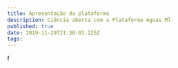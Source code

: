 ```yaml
---
title: Apresentação da plataforma
description: Ciência aberta com a Plataforma Aguas Ml
published: true
date: 2019-11-29T21:38:01.225Z
tags: 
---
```


f